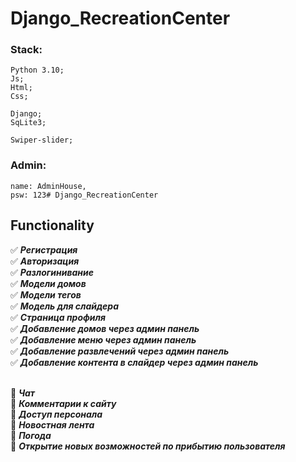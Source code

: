 # Django_RecreationCenter

### Stack:
    Python 3.10;
    Js;
    Html;
    Css;

    Django;
    SqLite3;

    Swiper-slider;

### Admin:
    name: AdminHouse,
    psw: 123# Django_RecreationCenter


## Functionality
   :white_check_mark: ***Регистрация*** <br>
   :white_check_mark: ***Авторизация*** <br>
   :white_check_mark: ***Разлогинивание***<br>
   :white_check_mark: ***Модели домов***<br>
   :white_check_mark: ***Модели тегов***<br>
   :white_check_mark: ***Модель для слайдера***<br>
   :white_check_mark: ***Страница профиля***<br>
   :white_check_mark: ***Добавление домов через админ панель***<br>
   :white_check_mark: ***Добавление меню через админ панель***<br>
   :white_check_mark: ***Добавление развлечений через админ панель***<br>
   :white_check_mark: ***Добавление контента в слайдер через админ панель***<br><br>

   :black_square_button: ***Чат***<br>
   :black_square_button: ***Комментарии к сайту***<br>
   :black_square_button: ***Доступ персонала***<br>
   :black_square_button: ***Новостная лента***<br>
   :black_square_button: ***Погода***<br>
   :black_square_button: ***Открытие новых возможностей по прибытию пользователя***<br>

